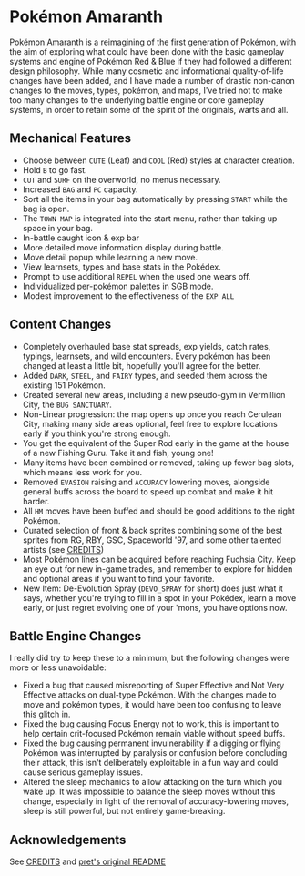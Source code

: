 # Pokémon Amaranth

Pokémon Amaranth is a reimagining of the first generation of Pokémon, with the aim of exploring what could have been done with the basic gameplay systems and engine of Pokémon Red & Blue if they had followed a different design philosophy. While many cosmetic and informational quality-of-life changes have been added, and I have made a number of drastic non-canon changes to the moves, types, pokémon, and maps, I've tried not to make too many changes to the underlying battle engine or core gameplay systems, in order to retain some of the spirit of the originals, warts and all.

## Mechanical Features

* Choose between `CUTE` (Leaf) and `COOL` (Red) styles at character creation.
* Hold `B` to go fast.
* `CUT` and `SURF` on the overworld, no menus necessary.
* Increased `BAG` and `PC` capacity.
* Sort all the items in your bag automatically by pressing `START` while the bag is open.
* The `TOWN MAP` is integrated into the start menu, rather than taking up space in your bag.
* In-battle caught icon & exp bar
* More detailed move information display during battle.
* Move detail popup while learning a new move.
* View learnsets, types and base stats in the Pokédex.
* Prompt to use additional `REPEL` when the used one wears off.
* Individualized per-pokémon palettes in SGB mode.
* Modest improvement to the effectiveness of the `EXP ALL` 

## Content Changes

* Completely overhauled base stat spreads, exp yields, catch rates, typings, learnsets, and wild encounters. Every pokémon has been changed at least a little bit, hopefully you'll agree for the better.
* Added `DARK`, `STEEL`, and `FAIRY` types, and seeded them across the existing 151 Pokémon.
* Created several new areas, including a new pseudo-gym in Vermillion City, the `BUG SANCTUARY`.
* Non-Linear progression: the map opens up once you reach Cerulean City, making many side areas optional, feel free to explore locations early if you think you're strong enough.
* You get the equivalent of the Super Rod early in the game at the house of a new Fishing Guru. Take it and fish, young one!
* Many items have been combined or removed, taking up fewer bag slots, which means less work for you.
* Removed `EVASION` raising and `ACCURACY` lowering moves, alongside general buffs across the board to speed up combat and make it hit harder.
* All `HM` moves have been buffed and should be good additions to the right Pokémon.
* Curated selection of front & back sprites combining some of the best sprites from RG, RBY, GSC, Spaceworld '97, and some other talented artists (see [CREDITS](CREDITS.md))
* Most Pokémon lines can be acquired before reaching Fuchsia City. Keep an eye out for new in-game trades, and remember to explore for hidden and optional areas if you want to find your favorite.
* New Item: De-Evolution Spray (`DEVO_SPRAY` for short) does just what it says, whether you're trying to fill in a spot in your Pokédex, learn a move early, or just regret evolving one of your 'mons, you have options now.

## Battle Engine Changes

I really did try to keep these to a minimum, but the following changes were more or less unavoidable:

* Fixed a bug that caused misreporting of Super Effective and Not Very Effective attacks on dual-type Pokémon. With the changes made to move and pokémon types, it would have been too confusing to leave this glitch in.
* Fixed the bug causing Focus Energy not to work, this is important to help certain crit-focused Pokémon remain viable without speed buffs.
* Fixed the bug causing permanent invulnerability if a digging or flying Pokémon was interrupted by paralysis or confusion before concluding their attack, this isn't deliberately exploitable in a fun way and could cause serious gameplay issues.
* Altered the sleep mechanics to allow attacking on the turn which you wake up. It was impossible to balance the sleep moves without this change, especially in light of the removal of accuracy-lowering moves, sleep is still powerful, but not entirely game-breaking.

## Acknowledgements

See [CREDITS](CREDITS.md) and [pret's original README](PRET.md)